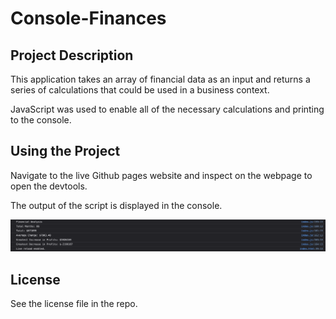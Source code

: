 # Console-Finances

## Project Description
This application takes an array of financial data as an input and returns a series of calculations that could be used in a business context.

JavaScript was used to enable all of the necessary calculations and printing to the console.

## Using the Project
Navigate to the live Github pages website and inspect on the webpage to open the devtools.

The output of the script is displayed in the console. 

![alt text](/Images/Screenshot%202023-01-10%20at%2018.22.21.png)

## License
See the license file in the repo. 